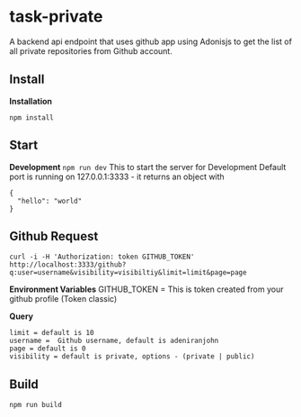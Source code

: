 # task-private
A  backend api endpoint that uses github app using Adonisjs to get the list of all private repositories from Github account.

## Install
**Installation**
```
npm install
```
## Start
**Development**
`npm run dev`
This to start the server for Development 
Default port is running on 127.0.0.1:3333 - it returns an object with
```
{
  "hello": "world"
}
```

## Github Request
```
curl -i -H 'Authorization: token GITHUB_TOKEN' http://localhost:3333/github?q:user=username&visibility=visibiltiy&limit=limit&page=page 
```

**Environment Variables**
GITHUB_TOKEN = This is token created from your github profile (Token classic)

**Query**
```
limit = default is 10
username =  Github username, default is adeniranjohn
page = default is 0
visibility = default is private, options - (private | public)
```
## Build

```
npm run build
```
